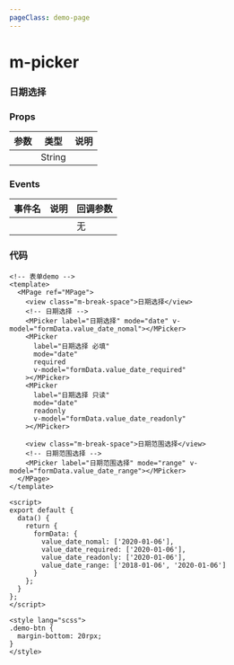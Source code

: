 ```yaml
---
pageClass: demo-page
---
```


# m-picker

### 日期选择

### Props

| 参数      | 类型    | 说明                          |
| --------- | ----------------- | ----------------------------- |
|      | String  |                           |

### Events

| 事件名 | 说明 | 回调参数 |
| ------ | ---- | -------- |
|        |      | 无       |



### 代码

```vue
<!-- 表单demo -->
<template>
  <MPage ref="MPage">
    <view class="m-break-space">日期选择</view>
    <!-- 日期选择 -->
    <MPicker label="日期选择" mode="date" v-model="formData.value_date_nomal"></MPicker>
    <MPicker
      label="日期选择 必填"
      mode="date"
      required
      v-model="formData.value_date_required"
    ></MPicker>
    <MPicker
      label="日期选择 只读"
      mode="date"
      readonly
      v-model="formData.value_date_readonly"
    ></MPicker>

    <view class="m-break-space">日期范围选择</view>
    <!-- 日期范围选择 -->
    <MPicker label="日期范围选择" mode="range" v-model="formData.value_date_range"></MPicker>
  </MPage>
</template>

<script>
export default {
  data() {
    return {
      formData: {
        value_date_nomal: ['2020-01-06'],
        value_date_required: ['2020-01-06'],
        value_date_readonly: ['2020-01-06'],
        value_date_range: ['2018-01-06', '2020-01-06']
      }
    };
  }
};
</script>

<style lang="scss">
.demo-btn {
  margin-bottom: 20rpx;
}
</style>
```





<DemoFrame src="/m-picker"></DemoFrame>